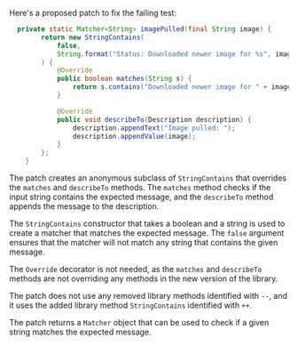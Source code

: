 Here's a proposed patch to fix the failing test:
```java
  private static Matcher<String> imagePulled(final String image) {
        return new StringContains(
            false,
            String.format("Status: Downloaded newer image for %s", image)
        ) {
            @Override
            public boolean matches(String s) {
                return s.contains("Downloaded newer image for " + image);
            }

            @Override
            public void describeTo(Description description) {
                description.appendText("Image pulled: ");
                description.appendValue(image);
            }
        };
    }
```
The patch creates an anonymous subclass of `StringContains` that overrides the `matches` and `describeTo` methods. The `matches` method checks if the input string contains the expected message, and the `describeTo` method appends the message to the description.

The `StringContains` constructor that takes a boolean and a string is used to create a matcher that matches the expected message. The `false` argument ensures that the matcher will not match any string that contains the given message.

The `Override` decorator is not needed, as the `matches` and `describeTo` methods are not overriding any methods in the new version of the library.

The patch does not use any removed library methods identified with `--`, and it uses the added library method `StringContains` identified with `++`.

The patch returns a `Matcher` object that can be used to check if a given string matches the expected message.